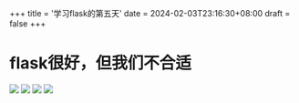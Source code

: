 +++
title = '学习flask的第五天'
date = 2024-02-03T23:16:30+08:00
draft = false
+++
# flask很好，但我们不合适
![](/image/flask5_1.png)
![](/image/flask5_2.png)
![](/image/flask5_3.png)
![](/image/flask5_4.png)